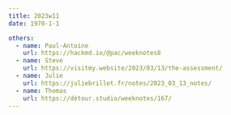 ```yaml
---
title: 2023w11
date: 1970-1-1

others:
  - name: Paul-Antoine
    url: https://hackmd.io/@pac/weeknotes8
  - name: Steve
    url: https://visitmy.website/2023/03/13/the-assessment/
  - name: Julie
    url: https://juliebrillet.fr/notes/2023_03_13_notes/
  - name: Thomas
    url: https://détour.studio/weeknotes/167/
---
```

